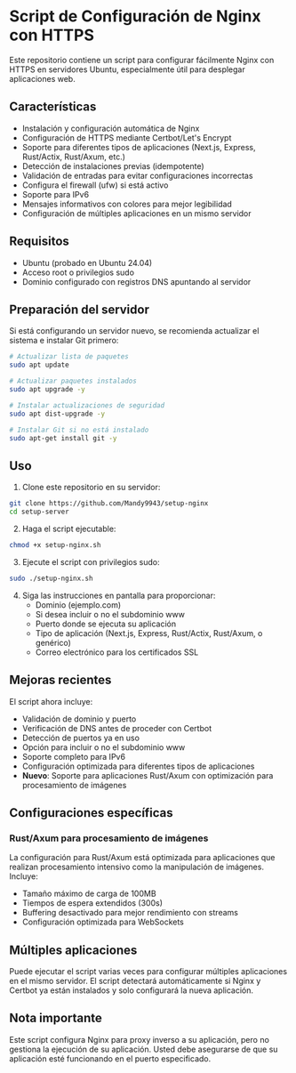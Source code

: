 # Script de Configuración de Nginx con HTTPS

Este repositorio contiene un script para configurar fácilmente Nginx con HTTPS en servidores Ubuntu, especialmente útil para desplegar aplicaciones web.

## Características

- Instalación y configuración automática de Nginx
- Configuración de HTTPS mediante Certbot/Let's Encrypt
- Soporte para diferentes tipos de aplicaciones (Next.js, Express, Rust/Actix, Rust/Axum, etc.)
- Detección de instalaciones previas (idempotente)
- Validación de entradas para evitar configuraciones incorrectas
- Configura el firewall (ufw) si está activo
- Soporte para IPv6
- Mensajes informativos con colores para mejor legibilidad
- Configuración de múltiples aplicaciones en un mismo servidor

## Requisitos

- Ubuntu (probado en Ubuntu 24.04)
- Acceso root o privilegios sudo
- Dominio configurado con registros DNS apuntando al servidor

## Preparación del servidor

Si está configurando un servidor nuevo, se recomienda actualizar el sistema e instalar Git primero:

```bash
# Actualizar lista de paquetes
sudo apt update

# Actualizar paquetes instalados
sudo apt upgrade -y

# Instalar actualizaciones de seguridad
sudo apt dist-upgrade -y

# Instalar Git si no está instalado
sudo apt-get install git -y
```

## Uso

1. Clone este repositorio en su servidor:

```bash
git clone https://github.com/Mandy9943/setup-nginx
cd setup-server
```

2. Haga el script ejecutable:

```bash
chmod +x setup-nginx.sh
```

3. Ejecute el script con privilegios sudo:

```bash
sudo ./setup-nginx.sh
```

4. Siga las instrucciones en pantalla para proporcionar:
   - Dominio (ejemplo.com)
   - Si desea incluir o no el subdominio www
   - Puerto donde se ejecuta su aplicación
   - Tipo de aplicación (Next.js, Express, Rust/Actix, Rust/Axum, o genérico)
   - Correo electrónico para los certificados SSL

## Mejoras recientes

El script ahora incluye:
- Validación de dominio y puerto
- Verificación de DNS antes de proceder con Certbot
- Detección de puertos ya en uso
- Opción para incluir o no el subdominio www
- Soporte completo para IPv6
- Configuración optimizada para diferentes tipos de aplicaciones
- **Nuevo**: Soporte para aplicaciones Rust/Axum con optimización para procesamiento de imágenes

## Configuraciones específicas

### Rust/Axum para procesamiento de imágenes
La configuración para Rust/Axum está optimizada para aplicaciones que realizan procesamiento intensivo como la manipulación de imágenes. Incluye:
- Tamaño máximo de carga de 100MB
- Tiempos de espera extendidos (300s)
- Buffering desactivado para mejor rendimiento con streams
- Configuración optimizada para WebSockets

## Múltiples aplicaciones

Puede ejecutar el script varias veces para configurar múltiples aplicaciones en el mismo servidor. El script detectará automáticamente si Nginx y Certbot ya están instalados y solo configurará la nueva aplicación.

## Nota importante

Este script configura Nginx para proxy inverso a su aplicación, pero no gestiona la ejecución de su aplicación. Usted debe asegurarse de que su aplicación esté funcionando en el puerto especificado.
